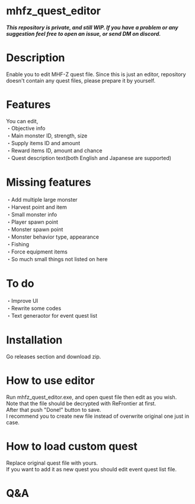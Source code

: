 # mhfz_quest_editor
***This repository is private, and still WIP. If you have a problem or any suggestion feel free to open an issue, or send DM on discord.***

# Description
Enable you to edit MHF-Z quest file.
Since this is just an editor, repository doesn't contain any quest files, please prepare it by yourself.

# Features
You can edit,  
・Objective info  
・Main monster ID, strength, size  
・Supply items ID and amount  
・Reward items ID, amount and chance  
・Quest description text(both English and Japanese are supported)

# Missing features  
・Add multiple large monster  
・Harvest point and item  
・Small monster info  
・Player spawn point  
・Monster spawn point  
・Monster behavior type, appearance  
・Fishing  
・Force equipment items  
・So much small things not listed on here  

# To do
・Improve UI  
・Rewrite some codes  
・Text generaotor for event quest list  

# Installation
Go releases section and download zip.

# How to use editor
Run mhfz_quest_editor.exe, and open quest file then edit as you wish.  
Note that the file should be decrypted with ReFrontier at first.  
After that push "Done!" button to save.  
I recommend you to create new file instead of overwrite original one just in case.  

# How to load custom quest
Replace original quest file with yours.  
If you want to add it as new quest you should edit event quest list file.

# Q&A
